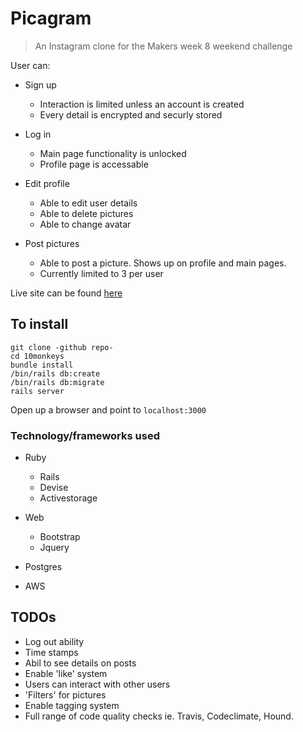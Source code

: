 # Picagram

> An Instagram clone for the Makers week 8 weekend challenge

User can:
- Sign up
    - Interaction is limited unless an account is created
    - Every detail is encrypted and securly stored

- Log in
    - Main page functionality is unlocked
    - Profile page is accessable

- Edit profile
    - Able to edit user details
    - Able to delete pictures
    - Able to change avatar

- Post pictures
    - Able to post a picture. Shows up on profile and main pages.
    - Currently limited to 3 per user

Live site can be found [here](https://pic-a-gram.herokuapp.com/)

## To install

`git clone -github repo-`  
`cd 10monkeys`  
`bundle install`  
`/bin/rails db:create`  
`/bin/rails db:migrate`  
`rails server`

Open up a browser and point to `localhost:3000`

### Technology/frameworks used

- Ruby 
    - Rails
    - Devise
    - Activestorage

- Web
    - Bootstrap
    - Jquery

- Postgres  

- AWS  

## TODOs

- Log out ability
- Time stamps
- Abil to see details on posts
- Enable 'like' system
- Users can interact with other users
- 'Filters' for pictures
- Enable tagging system
- Full range of code quality checks ie. Travis, Codeclimate, Hound.



